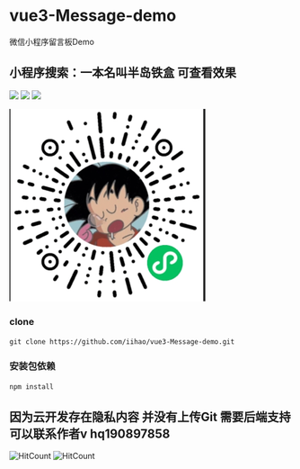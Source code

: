 # vue3-Message-demo

微信小程序留言板Demo
## 小程序搜索：一本名叫半岛铁盒 可查看效果
<img src="https://user-images.githubusercontent.com/29720840/198552444-d9db9c46-3900-4d2b-ad3a-693543ba4eca.png" width="300px">
<img src="https://user-images.githubusercontent.com/29720840/198552476-602c4947-4703-434b-a526-edde640caa0f.png" width="300px">
<img src="https://user-images.githubusercontent.com/29720840/198552494-528e0ac2-2cdf-44ac-8494-fb34e941b4d4.png" width="300px">

![img.png](img.png)


### clone
`git clone https://github.com/iihao/vue3-Message-demo.git`

### 安装包依赖
`npm install`

## 因为云开发存在隐私内容 并没有上传Git 需要后端支持可以联系作者v hq190897858

![HitCount](https://hits.dwyl.com/iihao/vue3-Message-demo.svg?style=flat-square)
![HitCount](https://hits.dwyl.com/iihao/vue3-Message-demo.svg?style=flat-square&show=unique)
